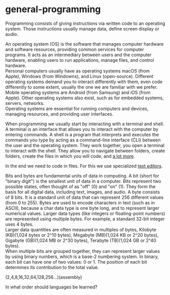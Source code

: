 # general-programming

Programming consists of giving instructions via written code to an operating system. Those instructions usually manage data, define screen display or audio.

An operating system (OS) is the software that manages computer hardware and software resources, providing common services for computer programs. It acts as an intermediary between users and the computer hardware, enabling users to run applications, manage files, and control hardware.<br>
Personal computers usually have as operating systems macOS (from Apple), Windows (from Windowns), and Linux (open-source). Different operating systems demand you to interact differently with them, even code differently to some extent, usually the one we are familiar with we prefer. Mobile operating systems are Android (from Samsung) and iOS (from Apple). Other operating systems also exist, such as for embedded systems, servers, networks.<br>
Operating systems are essential for running computers and devices, managing resources, and providing user interfaces.

When programming we usually start by interacting with a terminal and shell. A terminal is an interface that allows you to interact with the computer by entering commands. A shell is a program that interprets and executes the commands you type by acting as a command-line interface (CLI) between the user and the operating system. They work together, you open a terminal to interact with the shell. They allow you to navigate between folders, create folders, create the files in which you will code, and [a lot more](https://github.com/artainmo/general-programming/tree/main/shell).

In the end we need to code in files. For this we use specialized [text editors](https://github.com/artainmo/general-programming/tree/main/text-editors).

Bits and bytes are fundamental units of data in computing. A bit (short for "binary digit") is the smallest unit of data in a computer. Bits represent two possible states, often thought of as "off" (0) and "on" (1). They form the basis for all digital data, including text, images, and audio. A byte consists of 8 bits. It is a standard unit of data that can represent 256 different values (from 0 to 255). Bytes are used to encode characters in text (such as in ASCII), because a char data type is one byte long, and to represent larger numerical values. Larger data types (like integers or floating-point numbers) are represented using multiple bytes. For example, a standard 32-bit integer uses 4 bytes.<br>
Larger data quantities are often measured in multiples of bytes, Kilobyte (KB)(1,024 bytes or 2^10 bytes), Megabyte (MB)(1,024 KB or 2^20 bytes), Gigabyte (GB)(1,024 MB or 2^30 bytes), Terabyte (TB)(1,024 GB or 2^40 bytes).<br>
When multiple bits are grouped together, they can represent larger values by using binary numbers, which is a base-2 numbering system. In binary, each bit can have one of two values: 0 or 1. The position of each bit determines its contribution to the total value. 


(2,4,8,16,32,64,128,256...)(assembly)

In what order should languages be learned?
